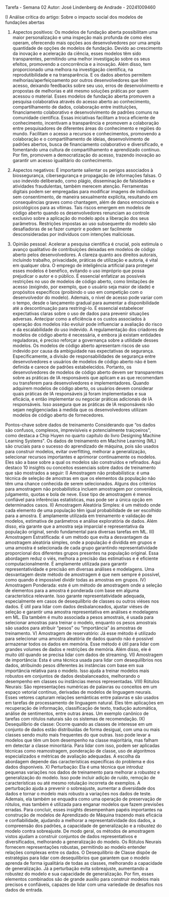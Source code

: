 Tarefa - Semana 02
Autor: José Lindenberg de Andrade - 20241009460

I) Análise crítica do artigo: Sobre o impacto social dos modelos de fundações abertas
1. Aspectos positivos:
Os modelos de fundação aberta possibilitam uma maior personalização e uma inspeção mais profunda de como eles operam, oferecendo mais opções aos desenvolvedores por uma ampla quantidade de opções de modelos de fundação.
Devido ao crescimento da inovação e aceleração da ciência, esses modelos têm sido transparentes, permitindo uma melhor investigação sobre os seus efeitos, promovendo  a concorrência e a inovação. Além disso, tem proporcionado uma melhora na investigação científica, na reprodutibilidade e na transparência. E os dados  abertos permitem melhorias/aperfeiçoamento por outros desenvolvedores que têm acesso, deixando feedbacks sobre seu uso, erros de desenvolvimento e propostas de melhorias e até mesmo soluções práticas por quem acessou o material.
Esses modelos de fundação aberta promovem a pesquisa colaborativa através do acesso aberto ao conhecimento, compartilhamento de dados, colaboração entre instituições, financiamento colaborativo e desenvolvimento de padrões comuns na comunidade científica. Essas iniciativas facilitam a troca eficiente de conhecimento, incentivam a transparência e promovem a colaboração entre pesquisadores de diferentes áreas do conhecimento e regiões do mundo.
Facilitam o acesso a recursos e conhecimentos, promovendo a colaboração e o compartilhamento de ideias, desenvolvimento de padrões abertos, busca de financiamento colaborativo e diversificado, e fomentando uma cultura de compartilhamento e aprendizado contínuo. Por fim, promovem a democratização do acesso, trazendo inovação ao garantir um acesso igualitário do conhecimento.

2. Aspectos negativos:
É importante salientar os perigos associados à biossegurança, cibersegurança e propagação de informações falsas. O uso indevido deliberado, como plágio, disseminação de falsidades e atividades fraudulentas, também merecem atenção. Ferramentas digitais podem ser empregadas para modificar imagens de indivíduos sem consentimento, de maneira sexualmente explícita, resultando em consequências graves como chantagem, além de danos emocionais e psicológicos para as vítimas. Tais riscos emergem em modelos de código aberto quando os desenvolvedores renunciam ao controle exclusivo sobre a aplicação do modelo após a liberação dos seus parâmetros. Restrições impostas ao uso subsequente do modelo são desafiadoras de se fazer cumprir e podem ser facilmente desconsideradas por indivíduos com intenções maliciosas.

3. Opinião pessoal:
Acelerar a pesquisa científica é crucial, pois estimula o avanço qualitativo de contribuições deixadas em modelos de código aberto pelos desenvolvedores. A clareza quanto aos direitos autorais, incluindo trabalho, privacidade, práticas de utilização e autoria, é vital em qualquer obra.
 O emprego de inteligência artificial para proteger esses modelos é benéfico, evitando o uso impróprio que possa prejudicar o autor e o público. É essencial enfatizar as possíveis restrições no uso de modelos de código aberto, como limitações de acesso (exigindo, por exemplo, que o usuário seja maior de idade) e propósitos específicos (proibindo o uso em competição com o desenvolvedor do modelo). Ademais, o nível de acesso pode variar com o tempo, desde o lançamento gradual para aumentar a disponibilidade até a descontinuação para restringi-lo.
É essencial estabelecer expectativas claras sobre o uso de dados para prevenir situações adversas. Antecipar como a eficiência e os custos associados à operação dos modelos irão evoluir pode influenciar a avaliação do risco e da escalabilidade do uso indevido. A regulamentação dos criadores de modelos de código aberto é necessária, e embora já existam entidades reguladoras, é preciso reforçar a governança sobre a utilidade desses modelos.
Os modelos de código aberto apresentam riscos de uso indevido por causa da ambiguidade nas expectativas de segurança. Especificamente, a divisão de responsabilidades de segurança entre desenvolvedores e usuários de modelos de código aberto não é bem definida e carece de padrões estabelecidos. Portanto, os desenvolvedores de modelos de código aberto devem ser transparentes sobre as práticas de IA responsáveis que aplicam e as que recomendam ou transferem para desenvolvedores e implementadores. Quando adquirem modelos de código aberto, os usuários devem considerar quais práticas de IA responsáveis já foram implementadas e sua eficácia, e então implementar ou negociar práticas adicionais de IA responsáveis. Isso assegura que as práticas de IA responsáveis não sejam negligenciadas à medida que os desenvolvedores utilizam modelos de código aberto de fornecedores.

Pontos-chave sobre dados de treinamento
Considerando que “os dados são confusos, complexos, imprevisíveis e potencialmente traiçoeiros", como destaca a Chip Huyen no quarto capítulo do livro Designing Machine Learning Systems". Os dados de treinamento em Machine Learning (ML) são cruciais para o sucesso do aprendizado de máquina, pois são usados para construir modelos, evitar overfitting, melhorar a generalização, selecionar recursos importantes e aprimorar continuamente os modelos. Eles são a base sobre a qual os modelos são construídos e refinados.
Aqui destaco 10 insights ou conceitos essenciais sobre dados de treinamento que são mostrados a seguir:
I) Amostragem não probabilística: é uma técnica de seleção de amostras em que os elementos da população não têm uma chance conhecida de serem selecionados. Alguns dos critérios para amostragem não probabilística incluem amostragem por conveniência, julgamento, quotas e bola de neve. Esse tipo de amostragem é menos confiável para inferências estatísticas, mas pode ser a única opção em determinados casos.
II) Amostragem Aleatória Simples: é um método onde cada elemento de uma população têm igual probabilidade de ser escolhido para a amostra. É amplamente utilizada em treinamento e validação de modelos, estimativa de parâmetros e análise exploratória de dados. Além disso, ela garante que a amostra seja imparcial e representativa da população original, sendo fundamental para diversas tarefas em ML.
III) Amostragem Estratificada: é um método que evita a desvantagem da amostragem aleatória simples, onde a população é dividida em grupos e uma amostra é selecionada de cada grupo garantindo representatividade proporcional dos diferentes grupos presentes na população original. Essa abordagem reduz o viés, melhora a precisão das estimativas e é eficiente computacionalmente. É amplamente utilizada para garantir representatividade e precisão em diversas análises e modelagens. Uma desvantagem deste método de amostragem é que nem sempre é possível, como quando é impossível dividir todas as amostras em grupos.
IV) Amostragem Ponderada: este é um método de amostragem onde a seleção de elementos para a amostra é ponderada com base em alguma característica relevante. Isso garante representatividade adequada, especialmente em casos de desequilíbrio de classes ou outros viéses nos dados. É útil para lidar com dados desbalanceados, ajustar viéses de seleção e garantir uma amostra representativa em análises e modelagens em ML. Ela também é muito associada a pesos amostrais, é usada para selecionar amostras para treinar o modelo, enquanto os pesos amostrais são usados para atribuir “pesos” ou “importância” às amostras de treinamento.
V) Amostragem de reservatório: Já esse método é utilizado para selecionar uma amostra aleatória de dados quando não é possível armazenar todos os dados em memória. Esse método é útil para lidar com grandes volumes de dados e restrições de memória. Além disso, ele é muito útil quando se precisa lidar com dados de streaming. 
VI) Amostragem de importância: Esta é uma técnica usada para lidar com desequilíbrios nos dados, atribuindo pesos diferentes às instâncias com base em sua importância relativa para o modelo. Isso ajuda a treinar modelos mais robustos em conjuntos de dados desbalanceados, melhorando o desempenho em classes ou instâncias menos representadas.
VIII) Rótulos Neurais: São representações numéricas de palavras ou conceitos em um espaço vetorial contínuo, derivadas de modelos de linguagem neurais. Esses vetores capturam relações semânticas entre palavras e são usados em tarefas de processamento de linguagem natural. Eles têm aplicações em recuperação de informação, classificação de texto, tradução automática, análise de sentimentos, entre outras áreas. Um exemplo canônico de tarefas com rótulos naturais são os sistemas de recomendação.
IX) Desequilíbrio de classe: Ocorre quando as classes de interesse em um conjunto de dados estão distribuídas de forma desigual, com uma ou mais classes sendo muito mais frequentes do que outras. Isso pode levar a modelos que têm um bom desempenho na classe majoritária, mas falham em detectar a classe minoritária. Para lidar com isso, podem ser aplicadas técnicas como reamostragem, ponderação de classe, uso de algoritmos especializados e métricas de avaliação adequadas. A escolha da abordagem depende das características específicas do problema e dos dados disponíveis.
X) Perturbação: Ela é uma técnica que introduz pequenas variações nos dados de treinamento para melhorar a robustez e generalização do modelo. Isso pode incluir adição de ruído, remoção de características ou até mesmo rotulação incorreta de exemplos. A perturbação ajuda a prevenir o sobreajuste, aumentar a diversidade dos dados e tornar o modelo mais robusto a variações nos dados de teste. Ademais, ela também se enquadra como uma operação de preservação de rótulos, mas também é utilizada para enganar modelos que fazem previsões erradas.
Para concluir, esses insights desempenham papéis importantes na construção de modelos de Aprendizado de Máquina trazendo mais eficácia e confiabilidade, ajudando a melhorar a representatividade dos dados, a compreensão dos padrões, a capacidade de generalização e a robustez do modelo contra sobreajuste. De modo geral, os métodos de amostragem vistos ajudam a construir conjuntos de dados representativos e diversificados, melhorando a generalização do modelo. Os Rótulos Neurais fornecem representações robustas, permitindo ao modelo entender relações complexas entre os dados. O Desequilíbrio de Classe dispõe de estratégias para lidar com desequilíbrios que garantem que o modelo aprenda de forma igualitária de todas as classes, melhorando a capacidade de generalização. Já a perturbação evita sobreajuste, aumentando a robustez do modelo e sua capacidade de generalização. Por fim, esses elementos combinados são de grande auxílio para construir modelos mais precisos e confiáveis, capazes de lidar com uma variedade de desafios nos dados de entrada.






